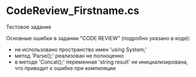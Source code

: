 # CodeReview_Firstname.cs
Тестовое задание

Основные ошибки в задании "CODE REVIEW" (подробно указано в коде):
- не использовано пространство имен 'using System;'
- метод 'Parse();' реализован не полноценно
- в методе 'Concat();' переменная 'string result' не инициализирована, что приводит к ошибке при компиляции
